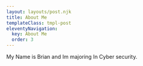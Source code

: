 ```yaml
---
layout: layouts/post.njk
title: About Me
templateClass: tmpl-post
eleventyNavigation:
  key: About Me
  order: 3
---
```


My Name is Brian and Im majoring In Cyber security.
